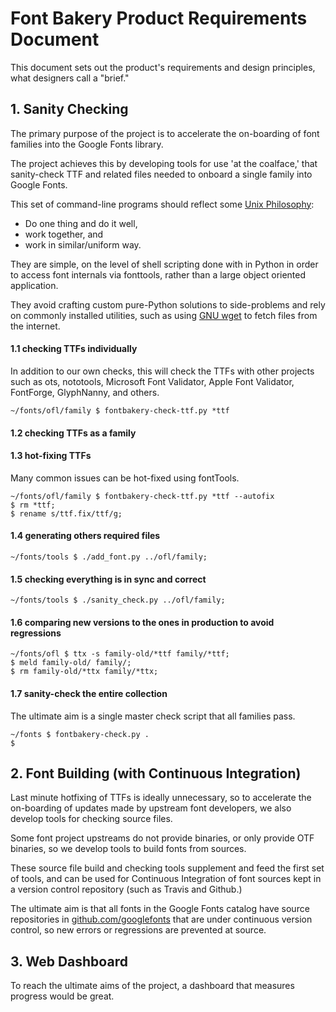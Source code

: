 # Font Bakery Product Requirements Document

This document sets out the product's requirements and design principles, what designers call a "brief."

## 1. Sanity Checking

The primary purpose of the project is to accelerate the on-boarding of font families into the Google Fonts library. 

The project achieves this by developing tools for use 'at the coalface,' that sanity-check TTF and related files needed to onboard a single family into Google Fonts.

This set of command-line programs should reflect some [Unix Philosophy](https://en.wikipedia.org/wiki/Unix_philosophy):

* Do one thing and do it well, 
* work together, and
* work in similar/uniform way.

They are simple, on the level of shell scripting done with in Python in order to access font internals via fonttools, rather than a large object oriented application.

They avoid crafting custom pure-Python solutions to side-problems and rely on commonly installed utilities, such as using [GNU wget](https://en.wikipedia.org/wiki/Wget) to fetch files from the internet. 

#### 1.1 checking TTFs individually

In addition to our own checks, this will check the TTFs with other projects such as ots, nototools, Microsoft Font Validator, Apple Font Validator, FontForge, GlyphNanny, and others.

    ~/fonts/ofl/family $ fontbakery-check-ttf.py *ttf

#### 1.2 checking TTFs as a family

#### 1.3 hot-fixing TTFs

Many common issues can be hot-fixed using fontTools.

    ~/fonts/ofl/family $ fontbakery-check-ttf.py *ttf --autofix
    $ rm *ttf;
    $ rename s/ttf.fix/ttf/g;

#### 1.4 generating others required files

    ~/fonts/tools $ ./add_font.py ../ofl/family;

#### 1.5 checking everything is in sync and correct

    ~/fonts/tools $ ./sanity_check.py ../ofl/family;

#### 1.6 comparing new versions to the ones in production to avoid regressions

    ~/fonts/ofl $ ttx -s family-old/*ttf family/*ttf;
    $ meld family-old/ family/;
    $ rm family-old/*ttx family/*ttx;

#### 1.7 sanity-check the entire collection

The ultimate aim is a single master check script that all families pass.

    ~/fonts $ fontbakery-check.py .
    $ 

## 2. Font Building (with Continuous Integration)

Last minute hotfixing of TTFs is ideally unnecessary, so to accelerate the on-boarding of updates made by upstream font developers, we also develop tools for checking source files.

Some font project upstreams do not provide binaries, or only provide OTF binaries, so we develop tools to build fonts from sources.

These source file build and checking tools supplement and feed the first set of tools, and can be used for Continuous Integration of font sources kept in a version control repository (such as Travis and Github.) 

The ultimate aim is that all fonts in the Google Fonts catalog have source repositories in [github.com/googlefonts](https://github.com/googlefonts) that are under continuous version control, so new errors or regressions are prevented at source.

## 3. Web Dashboard

To reach the ultimate aims of the project, a dashboard that measures progress would be great.
